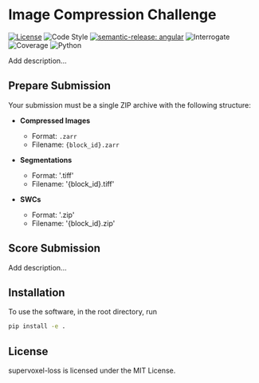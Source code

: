 # Image Compression Challenge

[![License](https://img.shields.io/badge/license-MIT-brightgreen)](LICENSE)
![Code Style](https://img.shields.io/badge/code%20style-black-black)
[![semantic-release: angular](https://img.shields.io/badge/semantic--release-angular-e10079?logo=semantic-release)](https://github.com/semantic-release/semantic-release)
![Interrogate](https://img.shields.io/badge/interrogate-100.0%25-brightgreen)
![Coverage](https://img.shields.io/badge/coverage-100%25-brightgreen)
![Python](https://img.shields.io/badge/python->=3.10-blue?logo=python)

Add description...

## Prepare Submission

Your submission must be a single ZIP archive with the following structure:
- **Compressed Images**
  - Format: `.zarr`
  - Filename: `{block_id}.zarr`
 
- **Segmentations**
  - Format: '.tiff'
  - Filename: '{block_id}.tiff'

- **SWCs**
  - Format: '.zip'
  - Filename: '{block_id}.zip'

## Score Submission
Add description...

## Installation
To use the software, in the root directory, run
```bash
pip install -e .
```

## License
supervoxel-loss is licensed under the MIT License.
